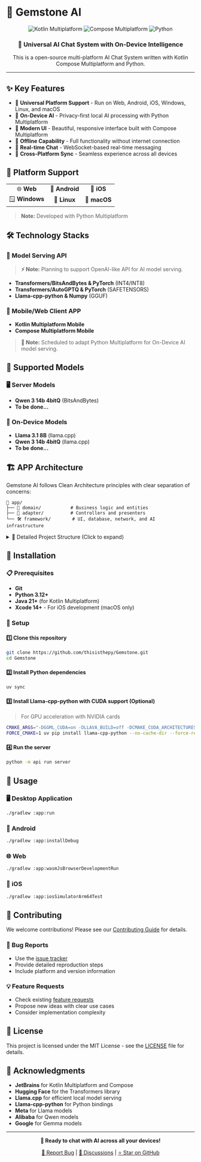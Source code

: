 # 💎 Gemstone AI

<div align="center">
  <img src="https://img.shields.io/badge/Kotlin-Multiplatform-7F52FF?style=for-the-badge&logo=kotlin" alt="Kotlin Multiplatform"/>
  <img src="https://img.shields.io/badge/Compose-Multiplatform-4285F4?style=for-the-badge&logo=jetpackcompose" alt="Compose Multiplatform"/>
  <img src="https://img.shields.io/badge/Python-3.12+-3776AB?style=for-the-badge&logo=python" alt="Python"/>
</div>

<div align="center">
  <h3>🌟 Universal AI Chat System with On-Device Intelligence</h3>
  <p>This is a open-source multi-platform AI Chat System written with Kotlin Compose Multiplatform and Python.</p>
</div>

---

## ✨ Key Features

- 🎯 **Universal Platform Support** - Run on Web, Android, iOS, Windows, Linux, and macOS
- 🧠 **On-Device AI** - Privacy-first local AI processing with Python Multiplatform
- 🎨 **Modern UI** - Beautiful, responsive interface built with Compose Multiplatform
- 💾 **Offline Capability** - Full functionality without internet connection
- 🔄 **Real-time Chat** - WebSocket-based real-time messaging
- 📱 **Cross-Platform Sync** - Seamless experience across all devices


## 🚀 Platform Support

<div align="center">
  <table>
    <tr>
      <td align="center">🌐 <strong>Web</strong></td>
      <td align="center">📱 <strong>Android</strong></td>
      <td align="center">🍎 <strong>iOS</strong></td>
    </tr>
    <tr>
      <td align="center">🪟 <strong>Windows</strong></td>
      <td align="center">🐧 <strong>Linux</strong></td>
      <td align="center">🍎 <strong>macOS</strong></td>
    </tr>
  </table>
</div>

> **Note:** Developed with Python Multiplatform

## 🛠️ Technology Stacks

### 🔧 Model Serving API
> **⚡ Note:** Planning to support OpenAI-like API for AI model serving.

- **Transformers/BitsAndBytes & PyTorch** (INT4/INT8)
- **Transformers/AutoGPTQ & PyTorch** (SAFETENSORS)  
- **Llama-cpp-python & Numpy** (GGUF)

### 📱 Mobile/Web Client APP
- **Kotlin Multiplatform Mobile**
- **Compose Multiplatform Mobile**

> **🔮 Note:** Scheduled to adapt Python Multiplatform for On-Device AI model serving.

## 🤖 Supported Models

### 🖥️ Server Models
- **Qwen 3 14b 4bitQ** (BitsAndBytes)
- **To be done...**

### 📱 On-Device Models  
- **Llama 3.1 8B** (llama.cpp)
- **Qwen 3 14b 4bitQ** (llama.cpp)
- **To be done...**

## 🏗️ APP Architecture

Gemstone AI follows Clean Architecture principles with clear separation of concerns:

```
📁 app/
├── 🎯 domain/           # Business logic and entities
├── 🔄 adapter/          # Controllers and presenters
└── 🛠️ framework/        # UI, database, network, and AI infrastructure
```

<details>
<summary>📁 Detailed Project Structure (Click to expand)</summary>

```
app/
├── domain/
│   ├── entity/
│   │   ├── Message.kt
│   │   ├── ChatSession.kt
│   │   ├── User.kt
│   │   ├── AIModel.kt
│   │   └── value/
│   │       ├── MessageId.kt
│   │       ├── SessionId.kt
│   │       └── Timestamp.kt
│   ├── usecase/
│   │   ├── chat/
│   │   │   ├── SendMessageUseCase.kt
│   │   │   ├── GetChatHistoryUseCase.kt
│   │   │   ├── CreateSessionUseCase.kt
│   │   │   └── DeleteSessionUseCase.kt
│   │   ├── ai/
│   │   │   ├── SwitchAIModelUseCase.kt
│   │   │   ├── DownloadModelUseCase.kt
│   │   │   └── GetAvailableModelsUseCase.kt
│   │   └── user/
│   │       ├── SaveUserPreferencesUseCase.kt
│   │       └── GetUserPreferencesUseCase.kt
│   ├── repository/
│   │   ├── ChatRepository.kt
│   │   ├── AIModelRepository.kt
│   │   └── UserRepository.kt
│   └── service/
│       ├── AIService.kt
│       ├── ValidationService.kt
│       └── NotificationService.kt
├── adapter/
│   ├── controller/
│   │   ├── chat/
│   │   │   ├── ChatController.kt
│   │   │   ├── SessionController.kt
│   │   │   └── dto/
│   │   │       ├── SendMessageRequest.kt
│   │   │       └── CreateSessionRequest.kt
│   │   ├── ai/
│   │   │   ├── AIModelController.kt
│   │   │   └── dto/
│   │   │       └── SwitchModelRequest.kt
│   │   └── settings/
│   │       ├── SettingsController.kt
│   │       └── dto/
│   │           └── UpdatePreferencesRequest.kt
│   ├── presenter/
│   │   ├── chat/
│   │   │   ├── ChatPresenter.kt
│   │   │   ├── SessionPresenter.kt
│   │   │   └── model/
│   │   │       ├── ChatUiState.kt
│   │   │       ├── MessageUiModel.kt
│   │   │       └── SessionUiModel.kt
│   │   ├── ai/
│   │   │   ├── AIModelPresenter.kt
│   │   │   └── model/
│   │   │       ├── AIModelUiState.kt
│   │   │       └── ModelDownloadUiModel.kt
│   │   └── settings/
│   │       ├── SettingsPresenter.kt
│   │       └── model/
│   │           └── SettingsUiState.kt
└── framework/
    ├── ui/
    │   ├── compose/
    │   │   ├── screen/
    │   │   │   ├── chat/
    │   │   │   │   ├── MainScreen.kt
    │   │   │   │   ├── SideScreen.kt
    │   │   │   │   ├── ChatScreen.kt
    │   │   │   │   └── component/
    │   │   │   │       ├── MessageItem.kt
    │   │   │   │       ├── MessageInput.kt
    │   │   │   │       └── SubjectCard.kt
    │   │   │   ├── model/
    │   │   │   │   ├── ModelSelectionScreen.kt
    │   │   │   │   └── component/
    │   │   │   │       ├── ModelItem.kt
    │   │   │   │       └── DownloadProgress.kt
    │   │   │   └── settings/
    │   │   │       ├── SettingsScreen.kt
    │   │   │       └── component/
    │   │   │           └── PreferenceItem.kt
    │   │   ├── navigation/
    │   │   │   ├── AppNavigation.kt
    │   │   │   └── NavigationRoute.kt
    │   │   └── theme/
    │   │       ├── Color.kt
    │   │       ├── Dimen.kt
    │   │       ├── Shape.kt
    │   │       ├── Theme.kt
    │   │       └── Type.kt
    │   └── viewmodel/
    │       ├── ChatViewModel.kt
    │       ├── AIModelViewModel.kt
    │       └── SettingsViewModel.kt
    ├── database/
    │   └── ChatDatabase.kt
    ├── network/
    │   ├── ktor/
    │   │   ├── HttpClientFactory.kt
    │   │   └── api/
    │   │       ├── ChatApiService.kt
    │   │       └── AIModelApiService.kt
    │   └── websocket/
    │       └── ChatWebSocketClient.kt
    ├── ai/
    │   ├── local/
    │   │   └── LocalModelManager.kt
    │   ├── remote/
    │   │   ├── OpenAIClient.kt
    │   │   ├── AnthropicClient.kt
    │   │   └── HuggingFaceClient.kt
    │   └── common/
    │       └── ModelManager.kt
    └── storage/
        └── FileManager.kt
```

</details>

## 🚀 Installation

### 📋 Prerequisites
- **Git**
- **Python 3.12+**
- **Java 21+** (for Kotlin Multiplatform)
- **Xcode 14+** - For iOS development (macOS only)

### 🔧 Setup

#### 1️⃣ Clone this repository
```bash
git clone https://github.com/thisisthepy/Gemstone.git
cd Gemstone
```

#### 2️⃣ Install Python dependencies
```bash
uv sync
```

#### 3️⃣ Install Llama-cpp-python with CUDA support (Optional)
> For GPU acceleration with NVIDIA cards

```bash
CMAKE_ARGS="-DGGML_CUDA=on -DLLAVA_BUILD=off -DCMAKE_CUDA_ARCHITECTURES=native" \
FORCE_CMAKE=1 uv pip install llama-cpp-python --no-cache-dir --force-reinstall --upgrade
```

#### 4️⃣ Run the server
```bash
python -m api run server
```

## 🎯 Usage

### 🖥️ Desktop Application
```bash
./gradlew :app:run
```

### 📱 Android
```bash
./gradlew :app:installDebug
```

### 🌐 Web
```bash
./gradlew :app:wasmJsBrowserDevelopmentRun
```

### 🍎 iOS
```bash
./gradlew :app:iosSimulatorArm64Test
```

## 🤝 Contributing

We welcome contributions! Please see our [Contributing Guide](CONTRIBUTING.md) for details.

### 🐛 Bug Reports
- Use the [issue tracker](https://github.com/thisisthepy/Gemstone/issues)
- Provide detailed reproduction steps
- Include platform and version information

### 💡 Feature Requests
- Check existing [feature requests](https://github.com/thisisthepy/Gemstone/issues?q=is%3Aissue+is%3Aopen+label%3Aenhancement)
- Propose new ideas with clear use cases
- Consider implementation complexity

## 📄 License

This project is licensed under the MIT License - see the [LICENSE](LICENSE) file for details.

## 🙏 Acknowledgments

- **JetBrains** for Kotlin Multiplatform and Compose
- **Hugging Face** for the Transformers library
- **Llama.cpp** for efficient local model serving
- **Llama-cpp-python** for Python bindings
- **Meta** for Llama models
- **Alibaba** for Qwen models
- **Google** for Gemma models


---

<div align="center">
  <p><strong>🎉 Ready to chat with AI across all your devices!</strong></p>
  <p>
    <a href="https://github.com/thisisthepy/FluxChatUI/issues">🐛 Report Bug</a> |
    <a href="https://github.com/thisisthepy/FluxChatUI/discussions">💬 Discussions</a> |
    <a href="https://github.com/thisisthepy/FluxChatUI">⭐ Star on GitHub</a>
  </p>
</div>
